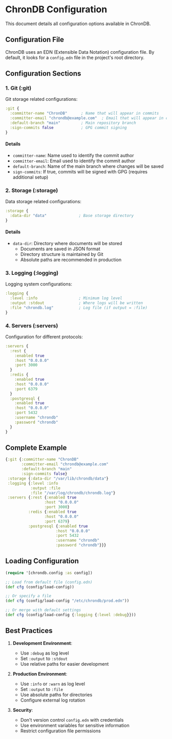 # ChronDB Configuration

This document details all configuration options available in ChronDB.

## Configuration File

ChronDB uses an EDN (Extensible Data Notation) configuration file. By default, it looks for a `config.edn` file in the project's root directory.

## Configuration Sections

### 1. Git (:git)

Git storage related configurations:

```clojure
:git {
  :committer-name "ChronDB"      ; Name that will appear in commits
  :committer-email "chrondb@example.com"  ; Email that will appear in commits
  :default-branch "main"         ; Main repository branch
  :sign-commits false            ; GPG commit signing
}
```

#### Details

- `committer-name`: Name used to identify the commit author
- `committer-email`: Email used to identify the commit author
- `default-branch`: Name of the main branch where changes will be saved
- `sign-commits`: If true, commits will be signed with GPG (requires additional setup)

### 2. Storage (:storage)

Data storage related configurations:

```clojure
:storage {
  :data-dir "data"              ; Base storage directory
}
```

#### Details

- `data-dir`: Directory where documents will be stored
  - Documents are saved in JSON format
  - Directory structure is maintained by Git
  - Absolute paths are recommended in production

### 3. Logging (:logging)

Logging system configurations:

```clojure
:logging {
  :level :info                  ; Minimum log level
  :output :stdout               ; Where logs will be written
  :file "chrondb.log"           ; Log file (if output = :file)
}
```

### 4. Servers (:servers)

Configuration for different protocols:

```clojure
:servers {
  :rest {
    :enabled true
    :host "0.0.0.0"
    :port 3000
  }
  :redis {
    :enabled true
    :host "0.0.0.0"
    :port 6379
  }
  :postgresql {
    :enabled true
    :host "0.0.0.0"
    :port 5432
    :username "chrondb"
    :password "chrondb"
  }
}
```

## Complete Example

```clojure
{:git {:committer-name "ChronDB"
       :committer-email "chrondb@example.com"
       :default-branch "main"
       :sign-commits false}
 :storage {:data-dir "/var/lib/chrondb/data"}
 :logging {:level :info
           :output :file
           :file "/var/log/chrondb/chrondb.log"}
 :servers {:rest {:enabled true
                 :host "0.0.0.0"
                 :port 3000}
          :redis {:enabled true
                 :host "0.0.0.0"
                 :port 6379}
          :postgresql {:enabled true
                      :host "0.0.0.0"
                      :port 5432
                      :username "chrondb"
                      :password "chrondb"}}}
```

## Loading Configuration

```clojure
(require '[chrondb.config :as config])

;; Load from default file (config.edn)
(def cfg (config/load-config))

;; Or specify a file
(def cfg (config/load-config "/etc/chrondb/prod.edn"))

;; Or merge with default settings
(def cfg (config/load-config {:logging {:level :debug}}))
```

## Best Practices

1. **Development Environment**:
   - Use `:debug` as log level
   - Set `:output` to `:stdout`
   - Use relative paths for easier development

2. **Production Environment**:
   - Use `:info` or `:warn` as log level
   - Set `:output` to `:file`
   - Use absolute paths for directories
   - Configure external log rotation

3. **Security**:
   - Don't version control `config.edn` with credentials
   - Use environment variables for sensitive information
   - Restrict configuration file permissions
